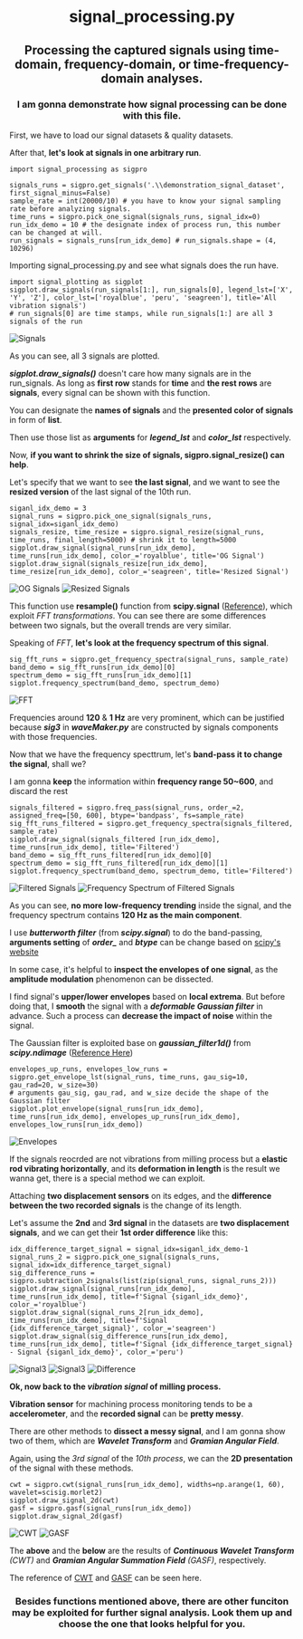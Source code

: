 <h1 align="center">
signal_processing.py
</h1>
<h2 align="center">
Processing the captured signals using time-domain, frequency-domain, or time-frequency-domain analyses.
</h2>
<h3 align="center">
I am gonna demonstrate how signal processing can be done with this file.
</h3>

First, we have to load our signal datasets & quality datasets. 

After that, **let's look at signals in one arbitrary run**.

```
import signal_processing as sigpro

signals_runs = sigpro.get_signals('.\\demonstration_signal_dataset', first_signal_minus=False)
sample_rate = int(20000/10) # you have to know your signal sampling rate before analyzing signals.
time_runs = sigpro.pick_one_signal(signals_runs, signal_idx=0)
run_idx_demo = 10 # the designate index of process run, this number can be changed at will.
run_signals = signals_runs[run_idx_demo] # run_signals.shape = (4, 10296)
```

Importing signal_processing.py and see what signals does the run have.
```
import signal_plotting as sigplot
sigplot.draw_signals(run_signals[1:], run_signals[0], legend_lst=['X', 'Y', 'Z'], color_lst=['royalblue', 'peru', 'seagreen'], title='All vibration signals')
# run_signals[0] are time stamps, while run_signals[1:] are all 3 signals of the run
```
![Signals](image/signals_of_demo_run.png) 

As you can see, all 3 signals are plotted. 

***sigplot.draw_signals()*** doesn't care how many signals are in the run_signals. As long as **first row** stands for **time** and **the rest rows** are **signals**, every signal can be shown with this function.

You can designate the **names of signals** and the **presented color of signals** in form of **list**.

Then use those list as **arguments** for ***legend_lst*** and ***color_lst*** respectively.

Now, **if you want to shrink the size of signals, sigpro.signal_resize() can help**.

Let's specify that we want to see **the last signal**, and we want to see the **resized version** of the last signal of the 10th run.

```
siganl_idx_demo = 3
signal_runs = sigpro.pick_one_signal(signals_runs, signal_idx=siganl_idx_demo)
signals_resize, time_resize = sigpro.signal_resize(signal_runs, time_runs, final_length=5000) # shrink it to length=5000
sigplot.draw_signal(signal_runs[run_idx_demo], time_runs[run_idx_demo], color_='royalblue', title='OG Signal')
sigplot.draw_signal(signals_resize[run_idx_demo], time_resize[run_idx_demo], color_='seagreen', title='Resized Signal')
```
![OG Signals](image/Fsignal_resized_og.png) 
![Resized Signals](image/Fsignal_resized_resampled.png) 

This function use **resample()** function from **scipy.signal** ([Reference](https://docs.scipy.org/doc/scipy/reference/generated/scipy.signal.resample.html "link" )), which exploit *FFT transformations*. You can see there are some differences between two signals, but the overall trends are very similar.


Speaking of *FFT*, **let's look at the frequency spectrum of this signal**.

```
sig_fft_runs = sigpro.get_frequency_spectra(signal_runs, sample_rate)
band_demo = sig_fft_runs[run_idx_demo][0]
spectrum_demo = sig_fft_runs[run_idx_demo][1]
sigplot.frequency_spectrum(band_demo, spectrum_demo)
```

![FFT](image/freq_spectrum.png) 

Frequencies around **120** & **1 Hz** are very prominent, which can be justified because ***sig3*** in ***waveMaker.py*** are constructed by signals components with those frequencies.

Now that we have the frequency specttrum, let's **band-pass it to change the signal**, shall we?

I am gonna **keep** the information within **frequency range 50~600**, and discard the rest

```
signals_filtered = sigpro.freq_pass(signal_runs, order_=2, assigned_freq=[50, 600], btype='bandpass', fs=sample_rate)
sig_fft_runs_filtered = sigpro.get_frequency_spectra(signals_filtered, sample_rate)
sigplot.draw_signal(signals_filtered [run_idx_demo], time_runs[run_idx_demo], title='Filtered')
band_demo = sig_fft_runs_filtered[run_idx_demo][0]
spectrum_demo = sig_fft_runs_filtered[run_idx_demo][1]
sigplot.frequency_spectrum(band_demo, spectrum_demo, title='Filtered')
```
![Filtered Signals](image/band_pass.png) 
![Frequency Spectrum of Filtered Signals](image/band_pass_spectrum.png) 

As you can see, **no more low-frequency trending** inside the signal, and the frequency spectrum contains **120 Hz as the main component**.

I use ***butterworth filter*** (from ***scipy.signal***) to do the band-passing, **arguments setting** of ***order_*** and ***btype*** can be change based on [scipy's website](https://docs.scipy.org/doc/scipy/reference/generated/scipy.signal.butter.html "link" )

In some case, it's helpful to **inspect the envelopes of one signal**, as the **amplitude modulation** phenomenon can be dissected.

I find signal's **upper/lower envelopes** based on **local extrema**. But before doing that, I **smooth** the signal with a ***deformable Gaussian filter*** in advance. Such a process can **decrease the impact of noise** within the signal.

The Gaussian filter is exploited base on ***gaussian_filter1d()*** from ***scipy.ndimage*** ([Reference Here](https://docs.scipy.org/doc/scipy/reference/generated/scipy.ndimage.gaussian_filter1d.html "link" ))

```
envelopes_up_runs, envelopes_low_runs = sigpro.get_envelope_lst(signal_runs, time_runs, gau_sig=10, gau_rad=20, w_size=30)
# arguments gau_sig, gau_rad, and w_size decide the shape of the Gaussian filter
sigplot.plot_envelope(signal_runs[run_idx_demo], time_runs[run_idx_demo], envelopes_up_runs[run_idx_demo], envelopes_low_runs[run_idx_demo])
```
![Envelopes](image/envelope.png) 

If the signals reocrded are not vibrations from milling process but a **elastic rod vibrating horizontally**, and its **deformation in length** is the result we wanna get, there is a special method we can exploit.

Attaching **two displacement sensors** on its edges, and the **difference between the two recorded signals** is the change of its length. 
 
Let's assume the **2nd** and **3rd signal** in the datasets are **two displacement signals**, and we can get their **1st order difference** like this:

```
idx_difference_target_signal = signal_idx=siganl_idx_demo-1
signal_runs_2 = sigpro.pick_one_signal(signals_runs, signal_idx=idx_difference_target_signal)
sig_difference_runs = sigpro.subtraction_2signals(list(zip(signal_runs, signal_runs_2)))
sigplot.draw_signal(signal_runs[run_idx_demo], time_runs[run_idx_demo], title=f'Signal {siganl_idx_demo}', color_='royalblue')
sigplot.draw_signal(signal_runs_2[run_idx_demo], time_runs[run_idx_demo], title=f'Signal {idx_difference_target_signal}', color_='seagreen')
sigplot.draw_signal(sig_difference_runs[run_idx_demo], time_runs[run_idx_demo], title=f'Signal {idx_difference_target_signal} - Signal {siganl_idx_demo}', color_='peru')
```

![Signal3](image/sig_diff_2.png) 
![Signal3](image/sig_diff_1.png) 
![Difference](image/sig_diff_3.png) 

**Ok, now back to the *vibration signal* of milling process.**

**Vibration sensor** for machining process monitoring tends to be a **accelerometer**, and the **recorded signal** can be **pretty messy**.

There are other methods to **dissect a messy signal**, and I am gonna show two of them, which are ***Wavelet Transform*** and ***Gramian Angular Field***.

Again, using the *3rd signal* of the *10th process*, we can the **2D presentation** of the signal with these methods.

```
cwt = sigpro.cwt(signal_runs[run_idx_demo], widths=np.arange(1, 60), wavelet=scisig.morlet2)
sigplot.draw_signal_2d(cwt)
gasf = sigpro.gasf(signal_runs[run_idx_demo])
sigplot.draw_signal_2d(gasf)
```
![CWT](image/cwt.png) 
![GASF](image/gasf.png) 

The **above** and the **below** are the results of ***Continuous Wavelet Transform*** *(CWT)* and ***Gramian Angular Summation Field*** *(GASF)*, respectively.

The reference of [CWT](https://docs.scipy.org/doc/scipy/reference/generated/scipy.signal.cwt.html "link" ) and [GASF](https://medium.com/analytics-vidhya/encoding-time-series-as-images-b043becbdbf3 "link" ) can be seen here.

<h3 align="center">
Besides functions mentioned above, there are other funciton may be exploited for further signal analysis. Look them up and choose the one that looks helpful for you.
</h3>
